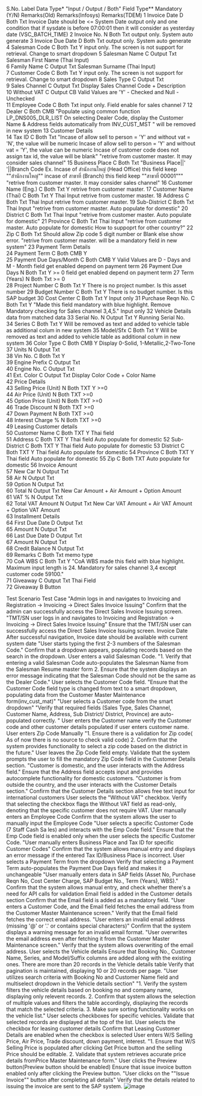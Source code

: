 S.No.	Label	Data Type*	"Input /
Output / Both"	Field Type**	Mandatory (Y/N)	Remarks(Old)	Remarks(Infosys)	Remarks(TDEM)
1	Invoice Date	D	Both	Txt		Invoice Date should be <= System Date		output only and one condition that if sysdate is before 07:00:01 then it will consider as yesterday date (VSC_BATCH_TIME)
2	Invoice No.	N	Both	Txt				output only. System auto generate
3	Invoice Due Date	D	Both	Txt				output only. System auto generate
4	Salesman Code	C	Both	Txt	Y			input only. The screen is not support for retrieval. Change to smart dropdown
5	Salesman Name	C	Output	Txt		Salesman First Name (Thai Input)		
6	Family Name	C	Output	Txt		Salesman Surname (Thai Input)		
7	Customer Code	C	Both	Txt	Y			input only. The screen is not support for retrieval. Change to smart dropdown
8	Sales Type	C	Output	Txt				
9	Sales Channel	C	Output	Txt		Display Sales Channel Code + Description		
10	Without VAT	C	Output	CB		Valid Values are 'Y' - Checked and Null - Unchecked		
11	Employee Code	C	Both	Txt				input only. Field enable for sales channel 7
12	Dealer	C	Both	CMB		"Populate using common function LP_DNS005_DLR_LIST
On selecting Dealer Code, display the Customer Name & Address fields automatically from INV_CUST_MST
"		will be removed in new system
13	Customer Details							
14	Tax ID	C	Both	Txt		"Incase of allow sell to person = 'Y' and without vat = 'N', the value will be numeric
Incase of allow sell to person = 'Y' and without vat = 'Y', the value can be numeric
Incase of customer code does not assign tax id, the value will be blank"		"retrive from customer master.
It may consider sales channel"
15	Business Place	C	Both	Txt		"Business Place||' '||Branch Code 
Ex. Incase of สำนักงานใหญ่ (Head Office) this field keep ""สำนักงานใหญ่""
incase of สาขาที่ (Branch) this field keep ""สาขาที่ 00001"""		"retrive from customer master.
It may consider sales channel"
16	Customer Name (Eng.)	C	Both	Txt	Y			retrive from customer master.
17	Customer Name (Thai)	C	Both	Txt	Y	Thai Input		retrive from customer master.
18	Address	C	Both	Txt		Thai Input		retrive from customer master.
19	Sub-District	C	Both	Txt		Thai Input		"retrive from customer master.
Auto populate for domestic"
20	District	C	Both	Txt		Thai Input		"retrive from customer master.
Auto populate for domestic"
21	Province	C	Both	Txt		Thai Input		"retrive from customer master.
Auto populate for domestic
How to suppoprt for other country?"
22	Zip	C	Both	Txt		Should allow Zip code 5 digit number or Blank else show error.		"retrive from customer master.
will be a mandatory field in new system"
23	Payment Term Details							
24	Payment Term	C	Both	CMB	Y			
25	Payment Due Days/Month	C	Both	CMB	Y	Valid Values are D - Days and M - Month		field get enabled depend on payment term
26	Payment Due Days	N	Both	Txt	Y	>= 0		field get enabled depend on payment term
27	Term (Years)	N	Both	Txt		>= 0		
28	Project Number	C	Both	Txt	Y			There is no project number. Is this asset number
29	Budget Number	C	Both	Txt	Y			There is no budget number. Is this SAP budget
30	Cost Center	C	Both	Txt	Y			Input only
31	Purchase Reqn No.	C	Both	Txt	Y	"Made this field mandatory with blue highlight.
Remove Mandatory checking for Sales channel 3,4,5."		Input only
32	Vehicle Details							data from matched data
33	Serial No.	N	Output	Txt	Y	Running Serial No.		
34	Series	C	Both	Txt	Y			Will be removed as text and added to vehicle table as additional colum in new system
35	Model/Sfx	C	Both	Txt	Y			Will be removed as text and added to vehicle table as additional colum in new system
36	Color Type	C	Both	CMB	Y	Display 0-Solid, 1-Metallic,2-Two-Tone		
37	Units	N	Output	Txt				
38	Vin No.	C	Both	Txt	Y			
39	Engine Prefix	C	Output	Txt				
40	Engine No.	C	Output	Txt				
41	Ext. Color	C	Output	Txt		Display Color Code + Color Name 		
42	Price Details							
43	Selling Price (Unit)	N	Both	TXT	Y	>=0		
44	Air Price (Unit)	N	Both	TXT		>=0		
45	Option Price (Unit)	N	Both	TXT		>=0		
46	Trade Discount	N	Both	TXT		>=0		
47	Down Payment	N	Both	TXT		>=0		
48	Interest Charge %	N	Both	TXT		>=0		
49	Leasing Customer details							
50	Customer Name	C	Both	TXT	Y	Thai field		
51	Address	C	Both	TXT	Y	Thai field		Auto populate for domestic
52	Sub-District	C	Both	TXT	Y	Thai field		Auto populate for domestic
53	District	C	Both	TXT	Y	Thai field		Auto populate for domestic
54	Province	C	Both	TXT	Y	Thai field		Auto populate for domestic
55	Zip	C	Both	TXT				Auto populate for domestic
56	Invoice Amount							
57	New Car	N	Output	Txt				
58	Air	N	Output	Txt				
59	Option	N	Output	Txt				
60	Total	N	Output	Txt		New Car Amount + Air Amount + Option Amount		
61	VAT %	N	Output	Txt				
62	Total VAT Amount	N	Output	Txt		New Car VAT Amount + Air VAT Amount + Option VAT Amount		
63	Installment Details							
64	First Due Date	D	Output	Txt				
65	Amount	N	Output	Txt				
66	Last Due Date	D	Output	Txt				
67	Amount	N	Output	Txt				
68	Credit Balance	N	Output	Txt				
69	Remarks	C	Both	Txt		memo type		
70	CoA WBS	C	Both	Txt	Y	"CoA WBS made this field with blue highlight.
Maximum input length is 24.
Mandatory for sales channel 3,4 except customer code
59100."		
71	Giveaway	C	Output	Txt		Thai Field		
72	Giveaway			B		Button		


Test Scenario	   Test Case
"Admin logs in and navigates to Invoicing 
and Registration -> Invoicing -> Direct Sales Invoice Issuing"		Confirm that the admin can successfully access the Direct Sales Invoice Issuing screen.
"TMT/SN user logs in and navigates to Invoicing 
and Registration -> Invoicing -> Direct Sales Invoice Issuing"		Ensure that the TMT/SN user can successfully access the Direct Sales Invoice Issuing screen.
Invoice Date 		After successful navigation, Invoice date should be available with current system date
"User starts typing the first 2-3 numbers of the 
Salesman Code."		Confirm that a dropdown appears, populating records based on the search in the dropdown.
User enters a valid Salesman Code.		"1. Verify that entering a valid Salesman Code auto-populates the Salesman Name from the
 Salesman Resume master form
2. Ensure that the system displays an error message indicating that the Salesman Code should not be the same as the Dealer Code."
User selects the Customer Code field.		"Ensure that the Customer Code field type is changed from text to a smart dropdown, 
populating data from the Customer Master Maintenance form(inv_cust_mat)"
"User selects a Customer code from the 
smart dropdown"		"Verify that required fields (Sales Type, Sales Channel, Customer Name, Address, 
Sub District/ District, Province) are auto-populated correctly. "
User enters the Customer name		verify the Customer code and other customer details populated if user enters customer name.
User enters Zip Code Manually		"1. Ensure there is a validation for Zip code( As of now there is no source to check valid code)
2. Confirm that the system provides functionality to select a zip code based on the district in the future."
User leaves the Zip Code field empty.		Validate that the system prompts the user to fill the mandatory Zip Code field in the Customer Details section.
"Customer is domestic, and the user interacts with the
 Address field."		Ensure that the Address field accepts input and provides autocomplete functionality for domestic customers.
"Customer is from outside the country, and the 
user interacts with the Customer Details section."		Confirm that the Customer Details section allows free text input for international customers
User selects the "Without VAT" checkbox.		Verify that selecting the checkbox flags the Without VAT field as read-only, denoting that the specific customer does not require VAT.
User manually enters an Employee Code		Confirm that the system allows the user to manually input the Employee Code
"User selects a specific Customer Code (7 Staff Cash Sa
les) and interacts with the Emp Code field."		Ensure that the Emp Code field is enabled only when the user selects the specific Customer Code.
"User manually enters Business Place and Tax ID for
 specific Customer Codes"		Confirm that the system allows manual entry and displays an error message if the entered Tax ID/Business Place is incorrect.
User selects a Payment Term from the dropdown		Verify that selecting a Payment Term auto-populates the Payment Due Days field and makes it unchangeable
"User manually enters data in SAP fields (Asset No, 
Purchase Reqn No, Cost Center Charge, SAP Budget 
No., Term (Years), WBS)."		Confirm that the system allows manual entry, and check whether there's a need for API calls for validation
Email field is added in the Customer details section		Confirm that the Email field is added as a mandatory field.
"User enters a Customer Code, and the Email field 
fetches the email address from the Customer Master 
Maintenance screen."		Verify that the Email field fetches the correct email address.
"User enters an invalid email address 
(missing '@' or '.' or contains special characters)"		Confirm that the system displays a warning message for an invalid email format.
"User overwrites the email address even after 
fetching it from the Customer Master Maintenance
screen."		Verify that the system allows overwriting of the email address.
User selects the Vehicle details		Ensure that Booking No., Customer Name, Series, and Model/Suffix columns are added along with the existing ones.
There are more than 20 records in the Vehicle details table		Verify that pagination is maintained, displaying 10 or 20 records per page.
"User utilizes search criteria with Booking No and 
Customer Name field and multiselect dropdown 
in the Vehicle details section"		"1. Verify the system filters the vehicle details based on booking no and company name, displaying only relevent records.
2. Confirm that system allows the selection of multiple values and filters the table accordingly, displaying the records that match the selected criteria.
3. Make sure sorting functionality works on the vehicle list."
User selects checkboxes for specific vehicles.		 Validate that selected records are displayed at the top of the list.
User selects the checkbox for leasing customer details		Confirm that Leasing Customer Details are enabled when the checkbox is selected
User enters W/S Selling Price, Air Price, Trade discount, down payment, interest.		"1. Ensure that W/S Selling Price is populated after clicking Get Price button and the selling Price should be editable.
2. Validate that system retrieves accurate price details fromPrice Master Maintenance form."
User clicks the Preview button(Preview button should be enabled)		Ensure that issue invoice button enabled only after clicking the Preview button.
"User clicks on the ""Issue Invoice"" button after 
completing all details"		Verify that the details related to issuing the invoice are sent to the SAP system.
![image](https://github.com/keerthipasupuleti/phone-directory/assets/36074761/b4fd2599-ae66-4116-bd78-79ff417b2506)

